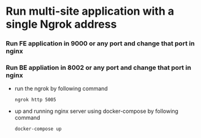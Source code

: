 # Run multi-site application with a single Ngrok address

### Run FE application in 9000 or any port and change that port in nginx

### Run BE appliation in 8002 or any port and change that port in nginx

- run the ngrok by following command

  `ngrok http 5005`
  
- up and running nginx server using docker-compose by following command
  
  `docker-compose up`
